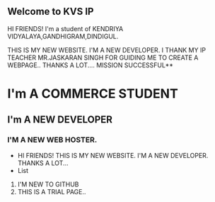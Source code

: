 ## Welcome to KVS IP

HI FRIENDS!
  I'm a student of KENDRIYA VIDYALAYA,GANDHIGRAM,DINDIGUL.

THIS IS MY NEW WEBSITE. I'M A NEW DEVELOPER.
I THANK MY IP TEACHER MR.JASKARAN SINGH FOR GUIDING ME TO CREATE A WEBPAGE..
THANKS A LOT....
MISSION SUCCESSFUL**



#  I'm A COMMERCE STUDENT
##    I'm A NEW DEVELOPER
###      I'M A NEW WEB HOSTER.

- HI FRIENDS!
THIS IS MY NEW WEBSITE. I'M A NEW DEVELOPER.
THANKS A LOT...
- List

1. I'M NEW TO GITHUB 
2. THIS IS A TRIAL PAGE..

